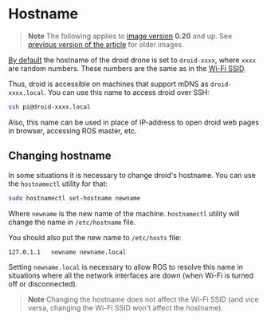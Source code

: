 # Hostname

> **Note** The following applies to [image version](image.md) **0.20** and up. See [previous version of the article](https://github.com/CopterExpress/droid/blob/v0.19/docs/en/hostname.md) for older images.

[By default](image.md) the hostname of the droid drone is set to `droid-xxxx`, where `xxxx` are random numbers. These numbers are the same as in the [Wi-Fi SSID](wifi.md).

Thus, droid is accessible on machines that support mDNS as `droid-xxxx.local`. You can use this name to access droid over SSH:

```bash
ssh pi@droid-xxxx.local
```

Also, this name can be used in place of IP-address to open droid web pages in browser, accessing ROS master, etc.

## Changing hostname

In some situations it is necessary to change droid's hostname. You can use the `hostnamectl` utility for that:

```bash
sudo hostnamectl set-hostname newname
```

Where `newname` is the new name of the machine. `hostnamectl` utility will change the name in `/etc/hostname` file.

You should also put the new name to `/etc/hosts` file:

```txt
127.0.1.1	newname newname.local
```

Setting `newname.local` is necessary to allow ROS to resolve this name in situations where all the network interfaces are down (when Wi-Fi is turned off or disconnected).

> **Note** Changing the hostname does not affect the Wi-Fi SSID (and vice versa, changing the Wi-Fi SSID won't affect the hostname).
